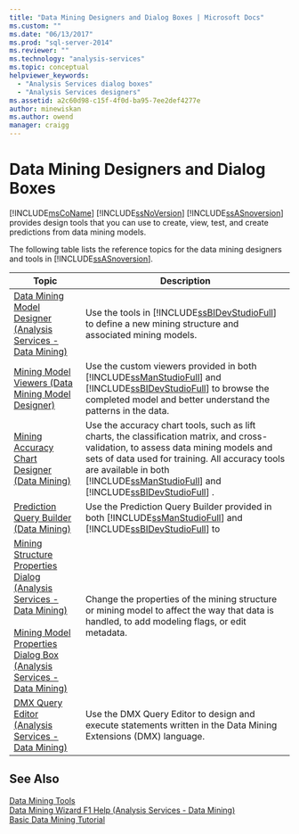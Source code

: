 ```yaml
---
title: "Data Mining Designers and Dialog Boxes | Microsoft Docs"
ms.custom: ""
ms.date: "06/13/2017"
ms.prod: "sql-server-2014"
ms.reviewer: ""
ms.technology: "analysis-services"
ms.topic: conceptual
helpviewer_keywords: 
  - "Analysis Services dialog boxes"
  - "Analysis Services designers"
ms.assetid: a2c60d98-c15f-4f0d-ba95-7ee2def4277e
author: minewiskan
ms.author: owend
manager: craigg
---
```

# Data Mining Designers and Dialog Boxes
  [!INCLUDE[msCoName](../includes/msconame-md.md)] [!INCLUDE[ssNoVersion](../includes/ssnoversion-md.md)] [!INCLUDE[ssASnoversion](../includes/ssasnoversion-md.md)] provides design tools that you can use to create, view, test, and create predictions from data mining models.  
  
 The following table lists the reference topics for the data mining designers and tools in [!INCLUDE[ssASnoversion](../includes/ssasnoversion-md.md)].  
  
|Topic|Description|  
|-----------|-----------------|  
|[Data Mining Model Designer &#40;Analysis Services - Data Mining&#41;](data-mining-model-designer-analysis-services-data-mining.md)|Use the tools in [!INCLUDE[ssBIDevStudioFull](../includes/ssbidevstudiofull-md.md)] to define a new mining structure and associated mining models.|  
|[Mining Model Viewers &#40;Data Mining Model Designer&#41;](mining-model-viewers-data-mining-model-designer.md)|Use the custom viewers provided in both [!INCLUDE[ssManStudioFull](../includes/ssmanstudiofull-md.md)] and [!INCLUDE[ssBIDevStudioFull](../includes/ssbidevstudiofull-md.md)] to browse the completed model and better understand the patterns in the data.|  
|[Mining Accuracy Chart Designer &#40;Data Mining&#41;](mining-accuracy-chart-designer-data-mining.md)|Use the accuracy chart tools, such as lift charts, the classification matrix, and cross-validation, to assess data mining models and sets of data used for training. All accuracy tools are available in both [!INCLUDE[ssManStudioFull](../includes/ssmanstudiofull-md.md)] and [!INCLUDE[ssBIDevStudioFull](../includes/ssbidevstudiofull-md.md)] .|  
|[Prediction Query Builder &#40;Data Mining&#41;](prediction-query-builder-data-mining.md)|Use the Prediction Query Builder provided in both [!INCLUDE[ssManStudioFull](../includes/ssmanstudiofull-md.md)] and [!INCLUDE[ssBIDevStudioFull](../includes/ssbidevstudiofull-md.md)] to|  
|[Mining Structure Properties Dialog &#40;Analysis Services - Data Mining&#41;](mining-structure-properties-dialog-analysis-services-data-mining.md)<br /><br /> [Mining Model Properties Dialog Box &#40;Analysis Services - Data Mining&#41;](mining-model-properties-dialog-box-analysis-services-data-mining.md)|Change the properties of the mining structure or mining model to affect the way that data is handled, to add modeling flags, or edit metadata.|  
|[DMX Query Editor &#40;Analysis Services - Data Mining&#41;](dmx-query-editor-analysis-services-data-mining.md)|Use the DMX Query Editor to design and execute statements written in the Data Mining Extensions (DMX) language.|  
  
## See Also  
 [Data Mining Tools](data-mining/data-mining-tools.md)   
 [Data Mining Wizard F1 Help &#40;Analysis Services - Data Mining&#41;](data-mining-wizard-f1-help-analysis-services-data-mining.md)   
 [Basic Data Mining Tutorial](../../2014/tutorials/basic-data-mining-tutorial.md)  
  
  
